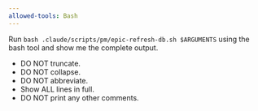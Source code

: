 ```yaml
---
allowed-tools: Bash
---
```


Run `bash .claude/scripts/pm/epic-refresh-db.sh $ARGUMENTS` using the bash tool and show me the complete output.

- DO NOT truncate.
- DO NOT collapse.
- DO NOT abbreviate.
- Show ALL lines in full.
- DO NOT print any other comments.